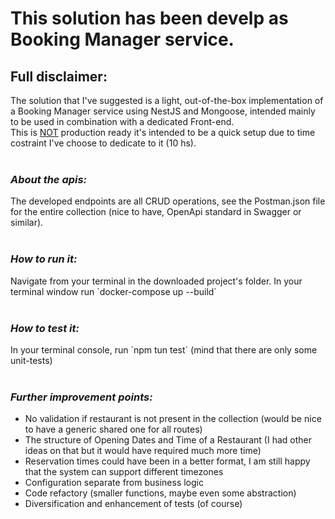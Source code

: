<h1>This solution has been develp as Booking Manager service.</h1>

<h2><b>Full disclaimer:</b></h2>
The solution that I've suggested is a light, out-of-the-box implementation of a Booking Manager service using NestJS and Mongoose, intended mainly to be used in combination with a dedicated Front-end. </br>This is <u>NOT</u> production ready it's intended to be a quick setup due to time costraint I've choose to dedicate to it (10 hs).
</br></br>
<h3><i>About the apis:</i></h3>
The developed endpoints are all CRUD operations, see the Postman.json file for the entire collection (nice to have, OpenApi standard in Swagger or similar).
</br></br>
<h3><i>How to run it:</i></h3>
Navigate from your terminal in the downloaded project's folder.
In your terminal window run `docker-compose up --build`
</br></br>
<h3><i>How to test it:</i></h3>
In your terminal console, run `npm tun test` (mind that there are only some unit-tests)
</br></br>
<h3><i>Further improvement points:</i></h3>
<ul>
  <li> No validation if restaurant is not present in the collection (would be nice to have a generic shared one for all routes)</li>
  <li> The structure of Opening Dates and Time of a Restaurant (I had other ideas on that but it would have required much more time)</li>
  <li> Reservation times could have been in a better format, I am still happy that the system can support different timezones</li>
  <li> Configuration separate from business logic</li>
  <li> Code refactory (smaller functions, maybe even some abstraction)</li>
  <li> Diversification and enhancement of tests (of course)</li>
</ul>
</br></br>
